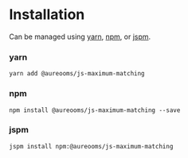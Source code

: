 # Installation

Can be managed using
[yarn](https://yarnpkg.com/en/docs),
[npm](https://docs.npmjs.com),
or [jspm](https://jspm.org/docs).


### yarn
```terminal
yarn add @aureooms/js-maximum-matching
```

### npm
```terminal
npm install @aureooms/js-maximum-matching --save
```

### jspm
```terminal
jspm install npm:@aureooms/js-maximum-matching
```
